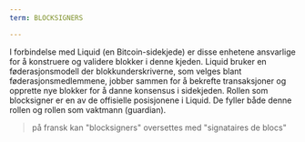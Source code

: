 ```yaml
---
term: BLOCKSIGNERS

---
```

I forbindelse med Liquid (en Bitcoin-sidekjede) er disse enhetene ansvarlige for å konstruere og validere blokker i denne kjeden. Liquid bruker en føderasjonsmodell der blokkunderskriverne, som velges blant føderasjonsmedlemmene, jobber sammen for å bekrefte transaksjoner og opprette nye blokker for å danne konsensus i sidekjeden. Rollen som blocksigner er en av de offisielle posisjonene i Liquid. De fyller både denne rollen og rollen som vaktmann (guardian).

> på fransk kan "blocksigners" oversettes med "signataires de blocs"